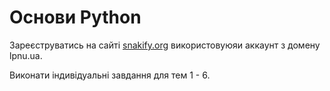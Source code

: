 # Основи Python

Зареєструватись на сайті [snakify.org](snakify.org)  використовуюяи аккаунт з домену lpnu.ua.

Виконати індивідуальні завдання для тем 1 - 6.
